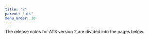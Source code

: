 ```yaml
---
title: "2"
parent: "ats"
menu_order: 10
---
```


The release notes for ATS version 2 are divided into the pages below.
